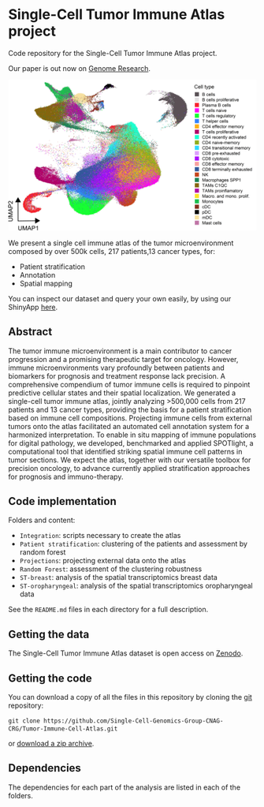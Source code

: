 # Single-Cell Tumor Immune Atlas project
Code repository for the Single-Cell Tumor Immune Atlas project.

Our paper is out now on [Genome Research](https://singlecellgenomics-cnag-crg.shinyapps.io/TICA/).

![](misc/atlas.png)

We present a single cell immune atlas of the tumor microenvironment composed by over 500k cells, 217 patients,13 cancer types, for:

 
* Patient stratification 
* Annotation 
* Spatial mapping

You can inspect our dataset and query your own easily, by using our ShinyApp [here](https://singlecellgenomics-cnag-crg.shinyapps.io/TICA/).


## Abstract

The tumor immune microenvironment is a main contributor to cancer progression and a promising therapeutic target for oncology. However, immune microenvironments vary profoundly between patients and biomarkers for prognosis and treatment response lack precision. A comprehensive compendium of tumor immune cells is required to pinpoint predictive cellular states and their spatial localization. We generated a single-cell tumor immune atlas, jointly analyzing >500,000 cells from 217 patients and 13 cancer types, providing the basis for a patient stratification based on immune cell compositions. Projecting immune cells from external tumors onto the atlas facilitated an automated cell annotation system for a harmonized interpretation. To enable in situ mapping of immune populations for digital pathology, we developed, benchmarked and applied SPOTlight, a computational tool that identified striking spatial immune cell patterns in tumor sections. We expect the atlas, together with our versatile toolbox for precision oncology, to advance currently applied stratification approaches for prognosis and immuno-therapy.


## Code implementation

Folders and content:

* `Integration`: scripts necessary to create the atlas
* `Patient stratification`: clustering of the patients and assessment by random forest
* `Projections`: projecting external data onto the atlas
* `Random Forest`: assessment of the clustering robustness
* `ST-breast`: analysis of the spatial transcriptomics breast data
* `ST-oropharyngeal`: analysis of the spatial transcriptomics oropharyngeal data

See the `README.md` files in each directory for a full description.

## Getting the data
The Single-Cell Tumor Immune Atlas dataset is open access on [Zenodo](https://zenodo.org/record/4263972).

## Getting the code

You can download a copy of all the files in this repository by cloning the
[git](https://git-scm.com/) repository:

    git clone https://github.com/Single-Cell-Genomics-Group-CNAG-CRG/Tumor-Immune-Cell-Atlas.git

or [download a zip archive](https://github.com/Single-Cell-Genomics-Group-CNAG-CRG/Tumor-Immune-Cell-Atlas/archive/main.zip).

## Dependencies

The dependencies for each part of the analysis are listed in each of the folders.
